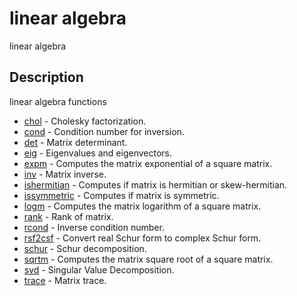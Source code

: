 

# linear algebra

linear algebra

## Description
linear algebra functions


* [chol](chol.md) - Cholesky factorization.
* [cond](cond.md) - Condition number for inversion.
* [det](det.md) - Matrix determinant.
* [eig](eig.md) - Eigenvalues and eigenvectors.
* [expm](expm.md) - Computes the matrix exponential of a square matrix.
* [inv](inv.md) - Matrix inverse.
* [ishermitian](ishermitian.md) - Computes if matrix is hermitian or skew-hermitian.
* [issymmetric](issymmetric.md) - Computes if matrix is symmetric.
* [logm](logm.md) - Computes the matrix logarithm of a square matrix.
* [rank](rank.md) - Rank of matrix.
* [rcond](rcond.md) - Inverse condition number.
* [rsf2csf](rsf2csf.md) - Convert real Schur form to complex Schur form.
* [schur](schur.md) - Schur decomposition.
* [sqrtm](sqrtm.md) - Computes the matrix square root of a square matrix.
* [svd](svd.md) - Singular Value Decomposition.
* [trace](trace.md) - Matrix trace.



